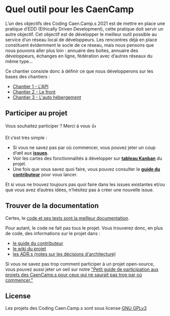 # Quel outil pour les CaenCamp

L’un des objectifs des Coding Caen.Camp.s 2021 est de mettre en place une pratique d’EDD (Ethically Driven Development), cette pratique doit servir un autre objectif. Cet objectif est de développer le meilleur outil possible au service d’un réseau local de développeurs. Les rencontres déjà en place constituent évidemment le socle de ce réseau, mais nous pensons que nous pouvons aller plus loin : annuaire des boites, annuaire des développeurs, échanges en ligne, fédération avec d’autres réseaux du même type…

Ce chantier consiste donc à définir ce que nous développerons sur les bases des chantiers :

- [Chantier 1 - L'API](https://github.com/CaenCamp/api-caencamp)
- [Chantier 2 - Le front](https://github.com/CaenCamp/front-caencamp)
- [Chantier 3 - L'auto hébergement](https://github.com/CaenCamp/hebergement-caencamp)

## Participer au projet

Vous souhaitez participer ? Merci à vous :+1:

Et c’est très simple :

-   Si vous ne savez pas par où commencer, vous pouvez jeter un coup d’œil aux [**issues**](https://github.com/CaenCamp/api-caencamp/issues).
-   Voir les cartes des fonctionnalités à développer sur [**tableau Kanban**](https://github.com/orgs/CaenCamp/projects/2) du projet.
-   Une fois que vous savez quoi faire, vous pouvez consulter le [**guide du contributeur**](./docs/CONTRIBUTING.md) pour vous lancer.

Et si vous ne trouvez toujours pas quoi faire dans les issues existantes et/ou que vous avez d’autres idées, n’hésitez pas à créer une nouvelle issue.

## Trouver de la documentation

Certes, le [code et ses tests sont la meilleur documentation](https://martinfowler.com/bliki/CodeAsDocumentation.html).

Pour autant, le code ne fait pas tous le projet. Vous trouverez donc, en plus de code, des informations sur le projet dans :

- [le guide du contributeur](./docs/CONTRIBUTING.md)
- [le wiki du projet](https://github.com/CaenCamp/api-caencamp/wiki)
- [les ADR.s (notes sur les décisions d'architecture)](./docs/adr/README.md)

Si vous ne savez pas trop comment participer à un projet open-source, vous pouvez aussi jeter un oeil sur notre ["Petit guide de participation aux projets des CaenCamp.s pour ceux qui ne saurait pas trop par où commencer."](https://github.com/CaenCamp/coding-caen-camp)

## License

Les projets des Coding Caen.Camp.s sont sous license [GNU GPLv3](LICENSE)

